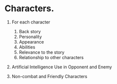 # Characters.

1. For each character
	1. Back story
	2. Personality
	3. Appearance
	4. Abilities
	5. Relevance to the story
	6. Relationship to other characters

2. Artificial Intelligence Use in Opponent and Enemy

3. Non-combat and Friendly Characters
